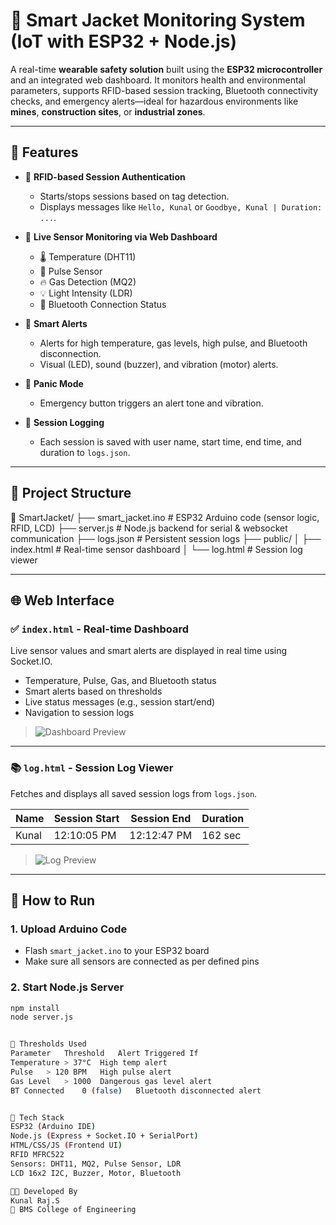 # 👕 Smart Jacket Monitoring System (IoT with ESP32 + Node.js)

A real-time **wearable safety solution** built using the **ESP32 microcontroller** and an integrated web dashboard. It monitors health and environmental parameters, supports RFID-based session tracking, Bluetooth connectivity checks, and emergency alerts—ideal for hazardous environments like **mines**, **construction sites**, or **industrial zones**.

---

## 🚀 Features

- 🎫 **RFID-based Session Authentication**
  - Starts/stops sessions based on tag detection.
  - Displays messages like `Hello, Kunal` or `Goodbye, Kunal | Duration: ...`.

- 📡 **Live Sensor Monitoring via Web Dashboard**
  - 🌡️ Temperature (DHT11)
  - 💓 Pulse Sensor
  - 🔥 Gas Detection (MQ2)
  - 💡 Light Intensity (LDR)
  - 🔗 Bluetooth Connection Status

- 🔔 **Smart Alerts**
  - Alerts for high temperature, gas levels, high pulse, and Bluetooth disconnection.
  - Visual (LED), sound (buzzer), and vibration (motor) alerts.

- 🚨 **Panic Mode**
  - Emergency button triggers an alert tone and vibration.

- 📖 **Session Logging**
  - Each session is saved with user name, start time, end time, and duration to `logs.json`.

---

## 📂 Project Structure

📁 SmartJacket/
├── smart_jacket.ino # ESP32 Arduino code (sensor logic, RFID, LCD)
├── server.js # Node.js backend for serial & websocket communication
├── logs.json # Persistent session logs
├── public/
│ ├── index.html # Real-time sensor dashboard
│ └── log.html # Session log viewer


---

## 🌐 Web Interface

### ✅ `index.html` - Real-time Dashboard

Live sensor values and smart alerts are displayed in real time using Socket.IO.

- Temperature, Pulse, Gas, and Bluetooth status
- Smart alerts based on thresholds
- Live status messages (e.g., session start/end)
- Navigation to session logs

> ![Dashboard Preview](assets/dashboard-preview.png)

---

### 📚 `log.html` - Session Log Viewer

Fetches and displays all saved session logs from `logs.json`.

| Name   | Session Start | Session End | Duration |
|--------|----------------|--------------|----------|
| Kunal  | 12:10:05 PM     | 12:12:47 PM  | 162 sec  |

> ![Log Preview](assets/log-preview.png)

---

## 🔌 How to Run

### 1. Upload Arduino Code
- Flash `smart_jacket.ino` to your ESP32 board
- Make sure all sensors are connected as per defined pins

### 2. Start Node.js Server
```bash
npm install
node server.js


🧠 Thresholds Used
Parameter	Threshold	Alert Triggered If
Temperature	> 37°C	High temp alert
Pulse	> 120 BPM	High pulse alert
Gas Level	> 1000	Dangerous gas level alert
BT Connected	0 (false)	Bluetooth disconnected alert


🧰 Tech Stack
ESP32 (Arduino IDE)
Node.js (Express + Socket.IO + SerialPort)
HTML/CSS/JS (Frontend UI)
RFID MFRC522
Sensors: DHT11, MQ2, Pulse Sensor, LDR
LCD 16x2 I2C, Buzzer, Motor, Bluetooth

👨‍💻 Developed By
Kunal Raj.S
📍 BMS College of Engineering



